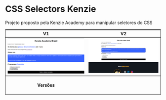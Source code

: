 <h1>CSS Selectors Kenzie</h1>

<p>Projeto proposto pela Kenzie Academy para manipular seletores do CSS</p>

<div>
    <table style="width: 100%; border:1px solid black; text-align: center;">
        <thead>
            <tr>
                <th>V1</th>
                <th>V2</th>
            </tr>
        </thead>
        <tbody>
            <tr>
                <td>
                    <img src="assets/img/CSS_Selectors-V1.png" width="560px" alt="">
                </td>
                <td>
                    <img src="assets/img/v2.gif" width="560px" alt="">
                </td>
            </tr>
        </tbody>
        <tfoot style="text-align: center;">
            <tr>
                <td>
                    <h4>Versões</h4>
                </td>
            </tr>
        </tfoot>
    </table>
</div>